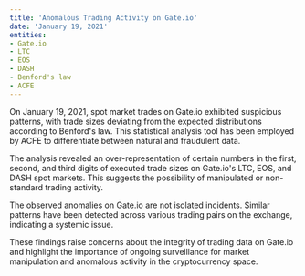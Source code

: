 ```yaml
---
title: 'Anomalous Trading Activity on Gate.io'
date: 'January 19, 2021'
entities:
- Gate.io
- LTC
- EOS
- DASH
- Benford's law
- ACFE
---
```


On January 19, 2021, spot market trades on Gate.io exhibited suspicious patterns, with trade sizes deviating from the expected distributions according to Benford's law. This statistical analysis tool has been employed by ACFE to differentiate between natural and fraudulent data.

The analysis revealed an over-representation of certain numbers in the first, second, and third digits of executed trade sizes on Gate.io's LTC, EOS, and DASH spot markets. This suggests the possibility of manipulated or non-standard trading activity.

The observed anomalies on Gate.io are not isolated incidents. Similar patterns have been detected across various trading pairs on the exchange, indicating a systemic issue.

These findings raise concerns about the integrity of trading data on Gate.io and highlight the importance of ongoing surveillance for market manipulation and anomalous activity in the cryptocurrency space.